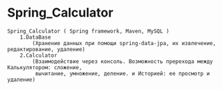 # Spring_Calculator
	Spring_Calculator ( Spring framework, Maven, MySQL )
		1.DataBase
			(Хранение данных при помощи spring-data-jpa, их извлечение, редактирование, удаление)
		2.Calculator
			(Взаимодействие через консоль. Возможность пререхода между Калькулятором: сложение, 
			 вычитание, умножение, деление. и Историей: ее просмотр и удаление)
